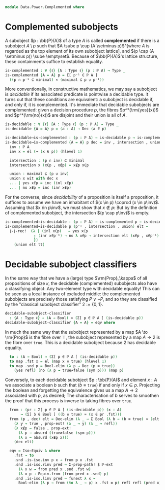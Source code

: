 <!--
```agda
{-# OPTIONS -vtactic.hlevel:10 #-}
open import 1Lab.Prelude

open import Data.Power
open import Data.Bool
open import Data.Dec
open import Data.Sum
```
-->

```agda
module Data.Power.Complemented where
```

# Complemented subobjects

A subobject $p : \bb{P}(A)$ of a type $A$ is called **complemented** if
there is a subobject $A \setminus p$ such that $A \sube p \cup (A
\setminus p)$^[where $A$ is regarded as the top element of its own
subobject lattice], and $(p \cap (A \setminus p)) \sube \emptyset$.
Because of $\bb{P}(A)$'s lattice structure, these containments suffice
to establish equality.

<!--
```agda
private variable
  ℓ : Level
  A : Type ℓ
  p q r : ℙ A
```
-->

```agda
is-complemented : ∀ {ℓ} {A : Type ℓ} (p : ℙ A) → Type _
is-complemented {A = A} p = Σ[ p⁻¹ ∈ ℙ A ]
  ((p ∩ p⁻¹ ⊆ minimal) × (maximal ⊆ p ∪ p⁻¹))
```

More conventionally, in constructive mathematics, we may say a subobject
is _decidable_ if its associated predicate is pointwise a decidable
type. It turns out that these conditions are equivalent: a subobject is
decidable if, and only if, it is complemented. It's immediate that
decidable subobjects are complemented: given a decision procedure $p$,
the fibres $p^*(\rm{yes}(x))$ and $p^*(\rm{no}(x))$ are disjoint and
their union is all of $A$.

```agda
is-decidable : ∀ {ℓ} {A : Type ℓ} (p : ℙ A) → Type _
is-decidable {A = A} p = (a : A) → Dec (a ∈ p)

is-decidable→is-complemented : (p : ℙ A) → is-decidable p → is-complemented p
is-decidable→is-complemented {A = A} p dec = inv , intersection , union where
  inv : ℙ A
  inv x = el (¬ (x ∈ p)) (hlevel 1)

  intersection : (p ∩ inv) ⊆ minimal
  intersection x (x∈p , x∉p) = x∉p x∈p

  union : maximal ⊆ (p ∪ inv)
  union x wit with dec x
  ... | yes x∈p = inc (inl x∈p)
  ... | no x∉p = inc (inr x∉p)
```

For the converse, since _decidability_ of a proposition is itself a
proposition, it suffices to assume we have an inhabitant of $(x \in p)
\coprod (x \in p\inv)$. Assuming that $x \in p\inv$, we must show that
$x \notin p$: But by the definition of complemented subobject, the
intersection $(p \cap p\inv)$ is empty.

```agda
is-complemented→is-decidable : (p : ℙ A) → is-complemented p → is-decidable p
is-complemented→is-decidable p (p⁻¹ , intersection , union) elt =
  ∥-∥-rec!  (λ { (inl x∈p)   → yes x∈p
             ; (inr x∈p⁻¹) → no λ x∈p → intersection elt (x∈p , x∈p⁻¹)
             })
    (union elt tt)
```

# Decidable subobject classifiers

In the same way that we have a (large) type $\rm{Prop}_\kappa$ of all
propositions of size $\kappa$, the decidable (complemented) subobjects
also have a classifying object: Any two-element type with decidable
equality! This can be seen as a local instance of excluded middle: the
complemented subobjects are precisely those satisfying $P \lor \neg P$,
and so they are classified by the "classical subobject classifier" $2 :=
\{ 0, 1 \}$.

```agda
decidable-subobject-classifier
  : {A : Type ℓ} → (A → Bool) ≃ (Σ[ p ∈ ℙ A ] (is-decidable p))
decidable-subobject-classifier {A = A} = eqv where
```

In much the same way that the subobject represented by a map $A \to
\rm{Prop}$ is the fibre over $\top$, the subobject represented by a map
$A \to 2$ is the fibre over $\mathtt{true}$. This is a decidable
subobject because $2$ has decidable equality.

```agda
  to : (A → Bool) → (Σ[ p ∈ ℙ A ] (is-decidable p))
  to map .fst x = el (map x ≡ true) (hlevel 1)
  to map .snd p = Bool-elim (λ p → Dec (p ≡ true))
    (yes refl) (no (λ p → true≠false (sym p))) (map p)
```

Conversely, to each decidable subobject $p : \bb{P}(A)$ and element $x :
A$ we associate a boolean $b$ such that $(b \equiv \mathtt{true})$ if
and only if $x \in p$. Projecting the boolean and forgetting the
equivalence gives us a map $A \to 2$ associated with $p$, as desired;
The characterisation of $b$ serves to smoothen the proof that this
process is inverse to taking fibres over $\mathtt{true}$.

```agda
  from : (pr : Σ[ p ∈ ℙ A ] (is-decidable p)) (x : A)
       → (Σ[ b ∈ Bool ] ((b ≡ true) ≃ (x ∈ pr .fst)))
  from (p , dec) elt = Dec-elim (λ _ → Σ Bool (λ b → (b ≡ true) ≃ (elt ∈ p)))
    (λ y → true , prop-ext! (λ _ → y) (λ _ → refl))
    (λ x∉p → false , prop-ext!
      (λ p → absurd (true≠false (sym p)))
      (λ x → absurd (x∉p x)))
    (dec elt)

  eqv = Iso→Equiv λ where
    .fst → to
    .snd .is-iso.inv p x → from p x .fst
    .snd .is-iso.rinv pred → Σ-prop-path! $ ℙ-ext
      (λ x w → from pred x .snd .fst w)
      (λ x p → Equiv.from (from pred x .snd) p)
    .snd .is-iso.linv pred → funext λ x →
      Bool-elim (λ p → from (to λ _ → p) x .fst ≡ p) refl refl (pred x)
```

